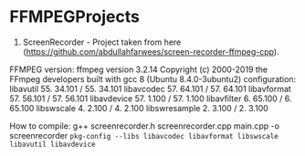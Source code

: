 # FFMPEGProjects

1. ScreenRecorder - Project taken from here (https://github.com/abdullahfarwees/screen-recorder-ffmpeg-cpp).

FFMPEG version:
ffmpeg version 3.2.14 Copyright (c) 2000-2019 the FFmpeg developers
built with gcc 8 (Ubuntu 8.4.0-3ubuntu2)
configuration: 
libavutil      55. 34.101 / 55. 34.101
libavcodec     57. 64.101 / 57. 64.101
libavformat    57. 56.101 / 57. 56.101
libavdevice    57.  1.100 / 57.  1.100
libavfilter     6. 65.100 /  6. 65.100
libswscale      4.  2.100 /  4.  2.100
libswresample   2.  3.100 /  2.  3.100

How to compile:
g++ screenrecorder.h screenrecorder.cpp main.cpp -o screenrecorder `pkg-config --libs libavcodec libavformat libswscale libavutil libavdevice`

